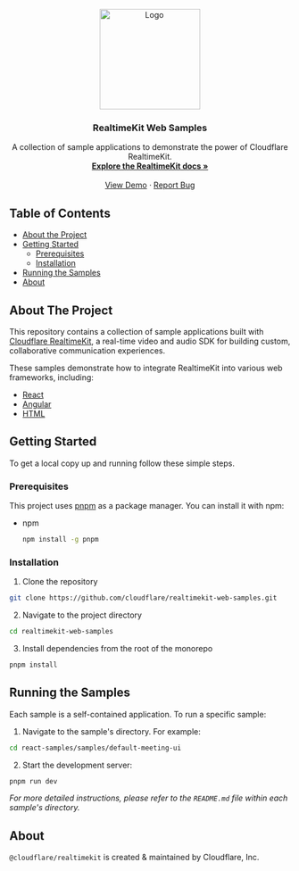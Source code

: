 <!-- PROJECT LOGO -->
<p align="center">
  <a href="https://cloudflare.com">
    <img src="https://cf-assets.www.cloudflare.com/slt3lc6tev37/6EYsdkdfBcHtgPmgp3YtkD/0b203affd2053988264b9253b13de6b3/logo-thumbnail.png" alt="Logo" width="180">
  </a>
  <h3 align="center">RealtimeKit Web Samples</h3>

  <p align="center">
    A collection of sample applications to demonstrate the power of Cloudflare RealtimeKit.
    <br />
    <a href="https://developers.cloudflare.com/realtime/realtimekit/"><strong>Explore the RealtimeKit docs »</strong></a>
    <br />
    <br />
    <a href="https://demo.realtime.cloudflare.com">View Demo</a>
    ·
    <a href="https://community.cloudflare.com/">Report Bug</a>
</p>



<!-- TABLE OF CONTENTS -->

## Table of Contents

* [About the Project](#about-the-project)
* [Getting Started](#getting-started)
  * [Prerequisites](#prerequisites)
  * [Installation](#installation)
* [Running the Samples](#running-the-samples)
* [About](#about)



<!-- ABOUT THE PROJECT -->
## About The Project

This repository contains a collection of sample applications built with [Cloudflare RealtimeKit](https://github.com/cloudflare/realtimekit), a real-time video and audio SDK for building custom, collaborative communication experiences.

These samples demonstrate how to integrate RealtimeKit into various web frameworks, including:
* [React](./react-samples/)
* [Angular](./angular-samples/)
* [HTML](./html-samples/)


<!-- GETTING STARTED -->
## Getting Started

To get a local copy up and running follow these simple steps.

### Prerequisites

This project uses [pnpm](https://pnpm.io/) as a package manager. You can install it with npm:
* npm
  ```sh
  npm install -g pnpm
  ```

### Installation

1. Clone the repository
```sh
git clone https://github.com/cloudflare/realtimekit-web-samples.git
```

2. Navigate to the project directory
```sh
cd realtimekit-web-samples
```

3. Install dependencies from the root of the monorepo
```sh
pnpm install
```

<!-- RUNNING THE SAMPLES -->
## Running the Samples

Each sample is a self-contained application. To run a specific sample:

1. Navigate to the sample's directory. For example:
```sh
cd react-samples/samples/default-meeting-ui
```

2. Start the development server:
```sh
pnpm run dev
```

_For more detailed instructions, please refer to the `README.md` file within each sample's directory._

## About

`@cloudflare/realtimekit` is created & maintained by Cloudflare, Inc.
